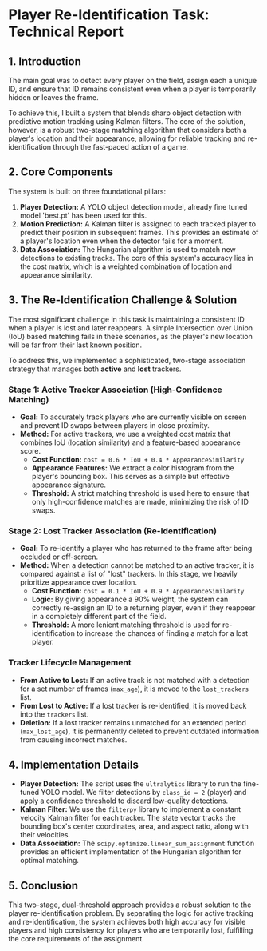# Player Re-Identification Task: Technical Report

## 1. Introduction

The main goal was to detect every player on the field, assign each a unique ID, and ensure that ID remains consistent even when a player is temporarily hidden or leaves the frame.

To achieve this, I built a system that blends sharp object detection with predictive motion tracking using Kalman filters. The core of the solution, however, is a robust two-stage matching algorithm that considers both a player's location and their appearance, allowing for reliable tracking and re-identification through the fast-paced action of a game.

## 2. Core Components

The system is built on three foundational pillars:
1.  **Player Detection:** A YOLO object detection model, already fine tuned model 'best.pt' has been used for this. 
2.  **Motion Prediction:** A Kalman filter is assigned to each tracked player to predict their position in subsequent frames. This provides an estimate of a player's location even when the detector fails for a moment.
3.  **Data Association:** The Hungarian algorithm is used to match new detections to existing tracks. The core of this system's accuracy lies in the cost matrix, which is a weighted combination of location and appearance similarity.

## 3. The Re-Identification Challenge & Solution

The most significant challenge in this task is maintaining a consistent ID when a player is lost and later reappears. A simple Intersection over Union (IoU) based matching fails in these scenarios, as the player's new location will be far from their last known position.

To address this, we implemented a sophisticated, two-stage association strategy that manages both **active** and **lost** trackers.

### Stage 1: Active Tracker Association (High-Confidence Matching)

-   **Goal:** To accurately track players who are currently visible on screen and prevent ID swaps between players in close proximity.
-   **Method:** For active trackers, we use a weighted cost matrix that combines IoU (location similarity) and a feature-based appearance score.
    -   **Cost Function:** `cost = 0.6 * IoU + 0.4 * AppearanceSimilarity`
    -   **Appearance Features:** We extract a color histogram from the player's bounding box. This serves as a simple but effective appearance signature.
    -   **Threshold:** A strict matching threshold is used here to ensure that only high-confidence matches are made, minimizing the risk of ID swaps.

### Stage 2: Lost Tracker Association (Re-Identification)

-   **Goal:** To re-identify a player who has returned to the frame after being occluded or off-screen.
-   **Method:** When a detection cannot be matched to an active tracker, it is compared against a list of "lost" trackers. In this stage, we heavily prioritize appearance over location.
    -   **Cost Function:** `cost = 0.1 * IoU + 0.9 * AppearanceSimilarity`
    -   **Logic:** By giving appearance a 90% weight, the system can correctly re-assign an ID to a returning player, even if they reappear in a completely different part of the field.
    -   **Threshold:** A more lenient matching threshold is used for re-identification to increase the chances of finding a match for a lost player.

### Tracker Lifecycle Management

-   **From Active to Lost:** If an active track is not matched with a detection for a set number of frames (`max_age`), it is moved to the `lost_trackers` list.
-   **From Lost to Active:** If a lost tracker is re-identified, it is moved back into the `trackers` list.
-   **Deletion:** If a lost tracker remains unmatched for an extended period (`max_lost_age`), it is permanently deleted to prevent outdated information from causing incorrect matches.

## 4. Implementation Details

-   **Player Detection:** The script uses the `ultralytics` library to run the fine-tuned YOLO model. We filter detections by `class_id = 2` (player) and apply a confidence threshold to discard low-quality detections.
-   **Kalman Filter:** We use the `filterpy` library to implement a constant velocity Kalman filter for each tracker. The state vector tracks the bounding box's center coordinates, area, and aspect ratio, along with their velocities.
-   **Data Association:** The `scipy.optimize.linear_sum_assignment` function provides an efficient implementation of the Hungarian algorithm for optimal matching.

## 5. Conclusion

This two-stage, dual-threshold approach provides a robust solution to the player re-identification problem. By separating the logic for active tracking and re-identification, the system achieves both high accuracy for visible players and high consistency for players who are temporarily lost, fulfilling the core requirements of the assignment. 